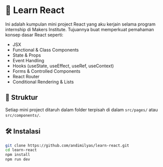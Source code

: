 # 🚀 Learn React

Ini adalah kumpulan mini project React yang aku kerjain selama program internship di Makers Institute. Tujuannya buat memperkuat pemahaman konsep dasar React seperti:

- JSX
- Functional & Class Components
- State & Props
- Event Handling
- Hooks (useState, useEffect, useRef, useContext)
- Forms & Controlled Components
- React Router
- Conditional Rendering & Lists

## 📁 Struktur

Setiap mini project ditaruh dalam folder terpisah di dalam `src/pages/` atau `src/components/`.

## 🛠️ Instalasi

```bash
git clone https://github.com/andimilyas/learn-react.git
cd learn-react
npm install
npm run dev
